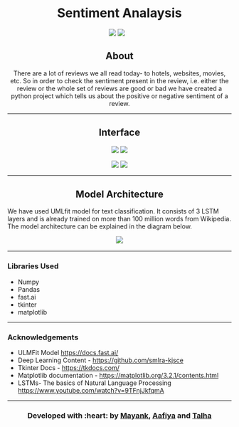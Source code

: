 <p align="center"
<img src ="https://github.com/Aafiya-H/Python-Sentiment-Analysis/blob/master/Images/LOGO_CROPPED.PNG" width = 250px>
</p>

<h1 align = 'center'> Sentiment Analaysis 
</h1>

&emsp;&emsp;&emsp;&emsp;&emsp;&emsp;&emsp;&emsp;&emsp;&emsp;&emsp;&emsp;&emsp;&emsp;&emsp;&emsp; [![](https://img.shields.io/badge/Made_with-fast.ai-blue?style=for-the-badge)](https://docs.fast.ai/)
[![](https://img.shields.io/badge/Made_with-tkinter-blue?style=for-the-badge)](https://docs.python.org/3/library/tk.html)


<h2 align='center'>
About 
</h2>
<p align='center'>
There are a lot of reviews we all read today- to hotels, websites, movies, etc. So in order to check the sentiment present in the review, i.e. either the review or the whole set of reviews are good or bad we have created a python project which tells us about the positive or negative sentiment of a review. 
</p>

-----------------------------------

<h2 align='center'>
Interface 
</h2>
<p align="center">
  <img src ="./assets/website.gif" width = 250px>
  <img src ="./assets/website.gif" width = 250px>
</p>
<p align="center">
  <img src ="./assets/website.gif" width = 250px>
  <img src ="./assets/website.gif" width = 250px>
</p>


-----------------------------------

<h2 align='center'>
Model Architecture
</h2>
<p align="left">
  We have used  UMLfit model for text classification. It consists of 3 LSTM layers and is already trained on more than 100 million words from Wikipedia. The model architecture can be explained in the diagram below. 
</p>
<p align="center">
<img src ="./assets/website.gif" width = 500px>
</p>

-----------------------------------

### Libraries Used 

- Numpy
- Pandas
- fast.ai
- tkinter 
- matplotlib

-----------------------------------

### Acknowledgements 

- ULMFit Model https://docs.fast.ai/
- Deep Learning Content - https://github.com/smlra-kjsce
- Tkinter Docs - https://tkdocs.com/
- Matplotlib documentation - https://matplotlib.org/3.2.1/contents.html 
- LSTMs- The basics of Natural Language Processing https://www.youtube.com/watch?v=9TFnjJkfqmA 

-----------------------------------

<h3 align="center"><b>Developed with :heart: by <a href="https://github.com/m607stars">Mayank</a>, <a href="https://github.com/Aafiya-H">Aafiya</a> and <a href="https://github.com/talha1503">Talha</a></b></h1>
